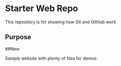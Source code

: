 # Starter Web Repo

This repository is for showing how Git and GitHub work

## Purpose

##New

Sample website with plenty of files for demos